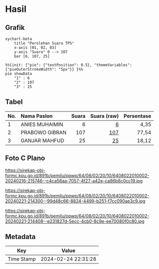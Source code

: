 # Hasil

## Grafik

```mermaid
xychart-beta
    title "Perolehan Suara TPS"
    x-axis [01, 02, 03]
    y-axis "Suara" 0 --> 107
    bar [6, 107, 25]
```

```mermaid
%%{init: {"pie": {"textPosition": 0.5}, "themeVariables": {"pieOuterStrokeWidth": "5px"}} }%%
pie showData
    "1" : 6
    "2" : 107
    "3" : 25
```

## Tabel

| No. | Nama Paslon    | Suara | Suara (raw) | Persentase |
|:--- |:-------------- | -----:| -----------:| ----------:|
| 1   | ANIES MUHAIMIN | 6     | [6][p-1]    | 4,35       |
| 2   | PRABOWO GIBRAN | 107   | [107][p-2]  | 77,54      |
| 3   | GANJAR MAHFUD  | 25    | [25][p-3]   | 18,12      |


[p-1]: https://github.com/gigit-pemilu/pemilu-2024-64-kalimantan-timur/blob/main/pilpres/hitung-suara/sub/64-kalimantan-timur/sub/08-kutai-timur/sub/02-muara-wahau/sub/2010-long-wehea/sub/002-tps/sub/paslon-1.txt
[p-2]: https://github.com/gigit-pemilu/pemilu-2024-64-kalimantan-timur/blob/main/pilpres/hitung-suara/sub/64-kalimantan-timur/sub/08-kutai-timur/sub/02-muara-wahau/sub/2010-long-wehea/sub/002-tps/sub/paslon-2.txt
[p-3]: https://github.com/gigit-pemilu/pemilu-2024-64-kalimantan-timur/blob/main/pilpres/hitung-suara/sub/64-kalimantan-timur/sub/08-kutai-timur/sub/02-muara-wahau/sub/2010-long-wehea/sub/002-tps/sub/paslon-3.txt

## Foto C Plano

https://sirekap-obj-formc.kpu.go.id/891b/pemilu/ppwp/64/08/02/20/10/6408022010002-20240216-215746--c4ca58aa-7057-4f27-a42e-ca86b8c0cc19.jpg

https://sirekap-obj-formc.kpu.go.id/891b/pemilu/ppwp/64/08/02/20/10/6408022010002-20240221-214300--99d48c66-8824-4499-b251-f7cc090ae3c9.jpg

https://sirekap-obj-formc.kpu.go.id/891b/pemilu/ppwp/64/08/02/20/10/6408022010002-20240221-214408--e231827d-5ecc-4cb0-8c9e-ee70080f0c80.jpg


## Metadata

| Key        | Value               |
| ---------- | ------------------- |
| Time Stamp | 2024-02-24 22:31:28 |




